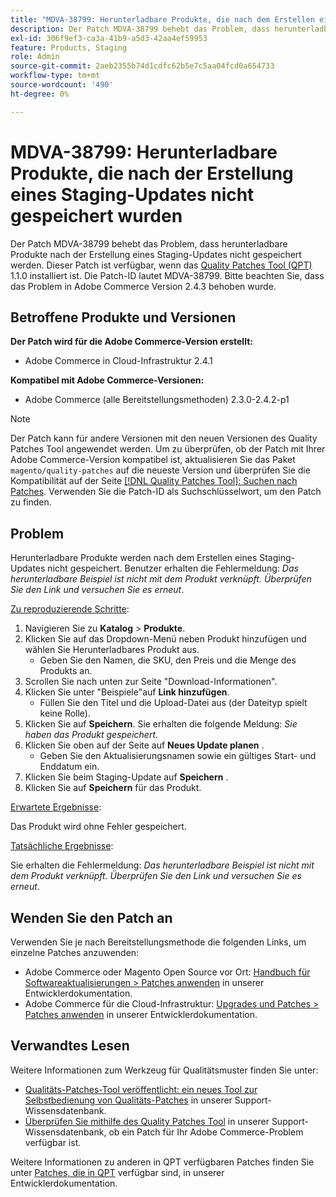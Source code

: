 ```yaml
---
title: "MDVA-38799: Herunterladbare Produkte, die nach dem Erstellen eines Staging-Updates nicht gespeichert wurden"
description: Der Patch MDVA-38799 behebt das Problem, dass herunterladbare Produkte nach der Erstellung eines Staging-Updates nicht gespeichert werden. Dieser Patch ist verfügbar, wenn das [Quality Patches Tool (QPT)](/help/announcements/adobe-commerce-announcements/magento-quality-patches-released-new-tool-to-self-serve-quality-patches.md) 1.1.0 installiert ist. Die Patch-ID lautet MDVA-38799. Bitte beachten Sie, dass das Problem in Adobe Commerce Version 2.4.3 behoben wurde.
exl-id: 306f9ef3-ca3a-41b9-a5d3-42aa4ef59953
feature: Products, Staging
role: Admin
source-git-commit: 2aeb2355b74d1cdfc62b5e7c5aa04fcd0a654733
workflow-type: tm+mt
source-wordcount: '490'
ht-degree: 0%

---
```


# MDVA-38799: Herunterladbare Produkte, die nach der Erstellung eines Staging-Updates nicht gespeichert wurden

Der Patch MDVA-38799 behebt das Problem, dass herunterladbare Produkte nach der Erstellung eines Staging-Updates nicht gespeichert werden. Dieser Patch ist verfügbar, wenn das [Quality Patches Tool (QPT)](/help/announcements/adobe-commerce-announcements/magento-quality-patches-released-new-tool-to-self-serve-quality-patches.md) 1.1.0 installiert ist. Die Patch-ID lautet MDVA-38799. Bitte beachten Sie, dass das Problem in Adobe Commerce Version 2.4.3 behoben wurde.

## Betroffene Produkte und Versionen

**Der Patch wird für die Adobe Commerce-Version erstellt:**

* Adobe Commerce in Cloud-Infrastruktur 2.4.1

**Kompatibel mit Adobe Commerce-Versionen:**

* Adobe Commerce (alle Bereitstellungsmethoden) 2.3.0-2.4.2-p1

>[!NOTE]
>
>Der Patch kann für andere Versionen mit den neuen Versionen des Quality Patches Tool angewendet werden. Um zu überprüfen, ob der Patch mit Ihrer Adobe Commerce-Version kompatibel ist, aktualisieren Sie das Paket `magento/quality-patches` auf die neueste Version und überprüfen Sie die Kompatibilität auf der Seite [[!DNL Quality Patches Tool]: Suchen nach Patches](https://experienceleague.adobe.com/tools/commerce-quality-patches/index.html). Verwenden Sie die Patch-ID als Suchschlüsselwort, um den Patch zu finden.

## Problem

Herunterladbare Produkte werden nach dem Erstellen eines Staging-Updates nicht gespeichert. Benutzer erhalten die Fehlermeldung: *Das herunterladbare Beispiel ist nicht mit dem Produkt verknüpft. Überprüfen Sie den Link und versuchen Sie es erneut*.

<u>Zu reproduzierende Schritte</u>:

1. Navigieren Sie zu **Katalog** > **Produkte**.
1. Klicken Sie auf das Dropdown-Menü neben Produkt hinzufügen und wählen Sie Herunterladbares Produkt aus.
   * Geben Sie den Namen, die SKU, den Preis und die Menge des Produkts an.
1. Scrollen Sie nach unten zur Seite &quot;Download-Informationen&quot;.
1. Klicken Sie unter &quot;Beispiele&quot;auf **Link hinzufügen**.
   * Füllen Sie den Titel und die Upload-Datei aus (der Dateityp spielt keine Rolle).
1. Klicken Sie auf **Speichern**. Sie erhalten die folgende Meldung: *Sie haben das Produkt gespeichert*.
1. Klicken Sie oben auf der Seite auf **Neues Update planen** .
   * Geben Sie den Aktualisierungsnamen sowie ein gültiges Start- und Enddatum ein.
1. Klicken Sie beim Staging-Update auf **Speichern** .
1. Klicken Sie auf **Speichern** für das Produkt.

<u>Erwartete Ergebnisse</u>:

Das Produkt wird ohne Fehler gespeichert.

<u>Tatsächliche Ergebnisse</u>:

Sie erhalten die Fehlermeldung: *Das herunterladbare Beispiel ist nicht mit dem Produkt verknüpft. Überprüfen Sie den Link und versuchen Sie es erneut*.

## Wenden Sie den Patch an

Verwenden Sie je nach Bereitstellungsmethode die folgenden Links, um einzelne Patches anzuwenden:

* Adobe Commerce oder Magento Open Source vor Ort: [Handbuch für Softwareaktualisierungen > Patches anwenden](https://experienceleague.adobe.com/en/docs/commerce-operations/tools/quality-patches-tool/usage) in unserer Entwicklerdokumentation.
* Adobe Commerce für die Cloud-Infrastruktur: [Upgrades und Patches > Patches anwenden](https://experienceleague.adobe.com/en/docs/commerce-cloud-service/user-guide/develop/upgrade/apply-patches) in unserer Entwicklerdokumentation.

## Verwandtes Lesen

Weitere Informationen zum Werkzeug für Qualitätsmuster finden Sie unter:

* [Qualitäts-Patches-Tool veröffentlicht: ein neues Tool zur Selbstbedienung von Qualitäts-Patches](/help/announcements/adobe-commerce-announcements/magento-quality-patches-released-new-tool-to-self-serve-quality-patches.md) in unserer Support-Wissensdatenbank.
* [Überprüfen Sie mithilfe des Quality Patches Tool](/help/support-tools/patches-available-in-qpt-tool/check-patch-for-magento-issue-with-magento-quality-patches.md) in unserer Support-Wissensdatenbank, ob ein Patch für Ihr Adobe Commerce-Problem verfügbar ist.

Weitere Informationen zu anderen in QPT verfügbaren Patches finden Sie unter [Patches, die in QPT](https://experienceleague.adobe.com/tools/commerce-quality-patches/index.html) verfügbar sind, in unserer Entwicklerdokumentation.
